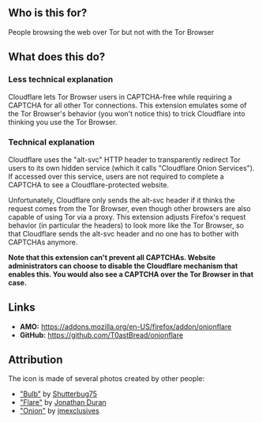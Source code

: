 ## Who is this for?

People browsing the web over Tor but not with the Tor Browser

## What does this do?

### Less technical explanation

Cloudflare lets Tor Browser users in CAPTCHA-free while requiring a CAPTCHA for all other Tor connections. This extension emulates some of the Tor Browser's behavior (you won't notice this) to trick Cloudflare into thinking you use the Tor Browser.

### Technical explanation

Cloudflare uses the "alt-svc" HTTP header to transparently redirect Tor users to its own hidden service (which it calls "Cloudflare Onion Services"). If accessed over this service, users are not required to complete a CAPTCHA to see a Cloudflare-protected website.

Unfortunately, Cloudflare only sends the alt-svc header if it thinks the request comes from the Tor Browser, even though other browsers are also capable of using Tor via a proxy. This extension adjusts Firefox's request behavior (in particular the headers) to look more like the Tor Browser, so that Cloudflare sends the alt-svc header and no one has to bother with CAPTCHAs anymore.

__Note that this extension can't prevent all CAPTCHAs. Website administrators can choose to disable the Cloudflare mechanism that enables this. You would also see a CAPTCHA over the Tor Browser in that case.__

## Links
  - __AMO:__ https://addons.mozilla.org/en-US/firefox/addon/onionflare
  - __GitHub:__ https://github.com/T0astBread/onionflare

## Attribution

The icon is made of several photos created by other people:

  - ["Bulb"](https://pixabay.com/photos/bulb-closeup-close-up-clove-color-1238338/) by [Shutterbug75](https://pixabay.com/users/Shutterbug75-2077322/)
  - ["Flare"](https://unsplash.com/photos/f5J-wk9EoUA) by [Jonathan Duran](https://unsplash.com/@jonathandu)
  - ["Onion"](https://pixabay.com/photos/onion-garlic-tomato-vegetables-5187140/) by [jmexclusives](https://pixabay.com/users/jmexclusives-10518280/)
